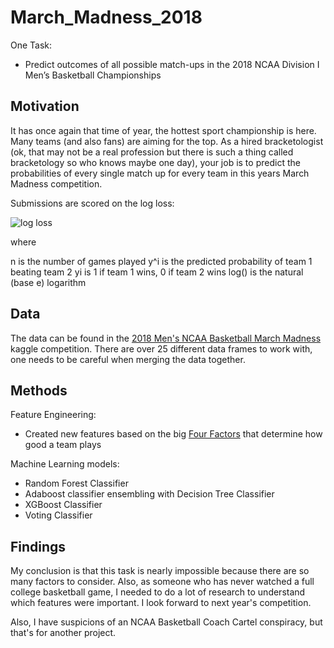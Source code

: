 # March_Madness_2018
One Task:
* Predict outcomes of all possible match-ups in the 2018 NCAA Division I Men’s Basketball Championships

## Motivation
It has once again that time of year, the hottest sport championship is here. Many teams (and also fans) are aiming for the top. As a hired bracketologist (ok, that may not be a real profession but there is such a thing called bracketology so who knows maybe one day), your job is to predict the probabilities of every single match up for every team in this years March Madness competition. 

Submissions are scored on the log loss:

![log loss](https://cdn-images-1.medium.com/max/1600/1*RQ896sPBSAgMqq3ya9V2CA.png) 

where

n is the number of games played
y^i is the predicted probability of team 1 beating team 2
yi is 1 if team 1 wins, 0 if team 2 wins
log() is the natural (base e) logarithm

## Data
The data can be found in the [2018 Men's NCAA Basketball March Madness](https://www.kaggle.com/c/mens-machine-learning-competition-2018) kaggle competition. There are over 25 different data frames to work with, one needs to be careful when merging the data together.

## Methods
Feature Engineering:
* Created new features based on the big [Four Factors](https://www.basketball-reference.com/about/factors.html) that determine how good a team plays

Machine Learning models:
* Random Forest Classifier
* Adaboost classifier ensembling with Decision Tree Classifier
* XGBoost Classifier
* Voting Classifier

## Findings
My conclusion is that this task is nearly impossible because there are so many factors to consider. Also, as someone who has never watched a full college basketball game, I needed to do a lot of research to understand which features were important. I look forward to next year's competition. 

Also, I have suspicions of an NCAA Basketball Coach Cartel conspiracy, but that's for another project.
